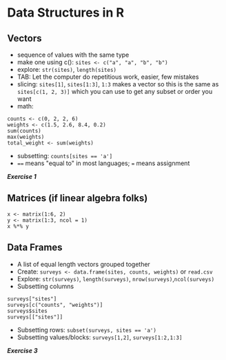 # Data Structures in R

## Vectors

* sequence of values with the same type
* make one using c(): `sites <- c("a", "a", "b", "b")`
* explore: `str(sites)`, `length(sites)`
* TAB: Let the computer do repetitious work, easier, few mistakes
* slicing: `sites[1]`, `sites[1:3]`, `1:3` makes a vector so this is the same as
  `sites[c(1, 2, 3)]` which you can use to get any subset or order you want
* math:

```
counts <- c(0, 2, 2, 6)
weights <- c(1.5, 2.6, 8.4, 0.2)
sum(counts)
max(weights)
total_weight <- sum(weights)
```

* subsetting: `counts[sites == 'a']`
* `==` means "equal to" in most languages; `=` means assignment

***Exercise 1***

## Matrices (if linear algebra folks)

```
x <- matrix(1:6, 2)
y <- matrix(1:3, ncol = 1)
x %*% y
```

## Data Frames

* A list of equal length vectors grouped together
* Create: `surveys <- data.frame(sites, counts, weights)` or `read.csv`
* Explore: `str(surveys)`, `length(surveys)`, `nrow(surveys)`,`ncol(surveys)`
* Subsetting columns

```
surveys["sites"]
surveys[c("counts", "weights")]
surveys$sites
surveys[["sites"]]
```

* Subsetting rows: `subset(surveys, sites == 'a')`
* Subsetting values/blocks: `surveys[1,2]`, `surveys[1:2,1:3]`

***Exercise 3***
